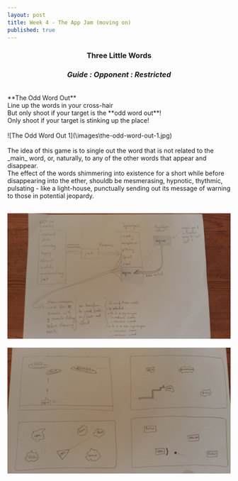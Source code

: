 ```yaml
---
layout: post
title: Week 4 - The App Jam (moving on)
published: true
---
```


### **<center>Three Little Words</center>** ###

### _<center>Guide : Opponent : Restricted</center>_ ###
<br>
**The Odd Word Out**<br>
Line up the words in your cross-hair<br>
But only shoot if your target is the **odd word out**!<br>
Only shoot if your target is stinking up the place!<br><br>
![The Odd Word Out 1](\images\the-odd-word-out-1.jpg)<br><br>
The idea of this game is to single out the word that is not related to the _main_ word, or, naturally, to any of the other words that appear and disappear.<br>
The effect of the words shimmering into existence for a short while before disappearing into the ether, shouldb be mesmerasing, hypnotic, thythmic, pulsating - like a light-house, punctually sending out its message of warning to those in potential jeopardy.<br><br>

![The Odd Word Out 2](\images\the-odd-word-out-2.jpg)<br><br>
![Word Arcade Games](\images\word-arcade-1.jpg)<br>